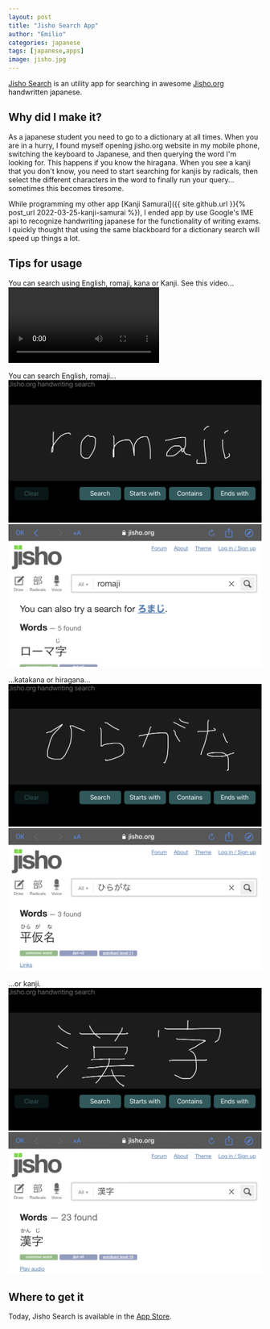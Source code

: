 ```yaml
---
layout: post
title: "Jisho Search App"
author: "Emilio"
categories: japanese
tags: [japanese,apps]
image: jisho.jpg
---
```


[Jisho Search](https://ecortegoso.github.io/jishosearch) is an utility app for searching in awesome [Jisho.org](https://jisho.org) handwritten japanese.

## Why did I make it?

As a japanese student you need to go to a dictionary at all times. When you are in a hurry, I found myself opening jisho.org website in my mobile phone, switching the keyboard to Japanese, and then querying the word I'm looking for. This happens if you know the hiragana. When you see a kanji that you don't know, you need to start searching for kanjis by radicals, then select the different characters in the word to finally run your query... sometimes this becomes tiresome.

While programming my other app [Kanji Samurai]({{ site.github.url }}{% post_url 2022-03-25-kanji-samurai %}), I ended app by use Google's IME api to recognize handwriting japanese for the functionality of writing exams. I quickly thought that using the same blackboard for a dictionary search will speed up things a lot.

## Tips for usage

You can search using English, romaji, kana or Kanji. See this video...
![writing jiragana](/assets/img/jishosearch.mp4)

You can search English, romaji...
![writing jiragana](/assets/img/3.PNG)
![writing jiragana](/assets/img/4.PNG)

...katakana or hiragana...
![writing jiragana](/assets/img/1.PNG)
![writing jiragana](/assets/img/2.PNG)

...or kanji.
![writing jiragana](/assets/img/5.PNG)
![writing jiragana](/assets/img/6.PNG)

## Where to get it

Today, Jisho Search is available in the [App Store](https://apps.apple.com/es/app/kanji-samurai/id1607687972).


